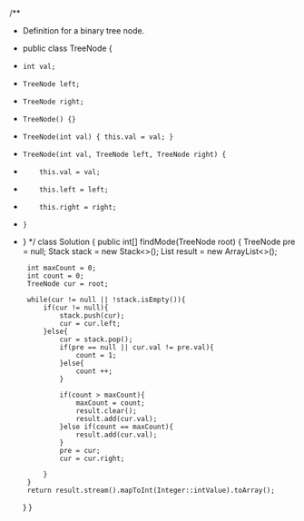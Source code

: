 /**
 * Definition for a binary tree node.
 * public class TreeNode {
 *     int val;
 *     TreeNode left;
 *     TreeNode right;
 *     TreeNode() {}
 *     TreeNode(int val) { this.val = val; }
 *     TreeNode(int val, TreeNode left, TreeNode right) {
 *         this.val = val;
 *         this.left = left;
 *         this.right = right;
 *     }
 * }
 */
class Solution {
    public int[] findMode(TreeNode root) {
        TreeNode pre = null;
        Stack<TreeNode> stack = new Stack<>();
        List<Integer> result = new ArrayList<>();
        
        int maxCount = 0;
        int count = 0;
        TreeNode cur = root;
        
        while(cur != null || !stack.isEmpty()){
            if(cur != null){
                stack.push(cur);
                cur = cur.left;
            }else{
                cur = stack.pop();
                if(pre == null || cur.val != pre.val){
                    count = 1;
                }else{
                    count ++;
                }
                
                if(count > maxCount){
                    maxCount = count;
                    result.clear();
                    result.add(cur.val);
                }else if(count == maxCount){
                    result.add(cur.val);
                }
                pre = cur;
                cur = cur.right;
                
            }
        }
        return result.stream().mapToInt(Integer::intValue).toArray();
    }
}
